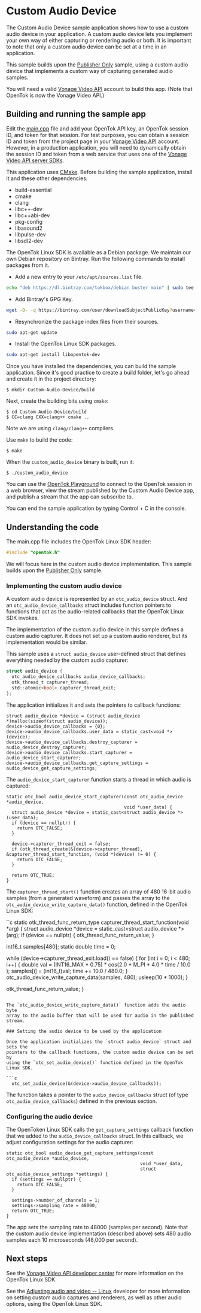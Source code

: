 # Custom Audio Device

The Custom Audio Device sample application shows how to use a custom audio
device in your application. A custom audio device lets you implement your own
way of either capturing or rendering audio or both. It is important to note that
only a custom audio device can be set at a time in an application.

This sample builds upon the [Publisher Only](../Publisher-Only) sample, using
a custom audio device that implements a custom way of capturing generated audio
samples.

You will need a valid [Vonage Video API](https://tokbox.com/developer/)
account to build this app. (Note that OpenTok is now the Vonage Video API.)

## Building and running the sample app

Edit the [main.cpp](main.cpp) file and add your OpenTok API key,
an OpenTok session ID, and token for that session. For test purposes,
you can obtain a session ID and token from the project page in your
[Vonage Video API](https://tokbox.com/developer/) account. However,
in a production application, you will need to dynamically obtain the session
ID and token from a web service that uses one of
the [Vonage Video API server SDKs](https://tokbox.com/developer/sdks/server/).

This application uses [CMake](https://cmake.org). Before building
the sample application, install it and these other dependencies:

  - build-essential
  - cmake
  - clang
  - libc++-dev
  - libc++abi-dev
  - pkg-config
  - libasound2
  - libpulse-dev
  - libsdl2-dev

The OpenTok Linux SDK is available as a Debian package. We maintain our own
Debian repository on Bintray. Run the following commands to install packages
from it.

* Add a new entry to your `/etc/apt/sources.list` file.

```bash
echo "deb https://dl.bintray.com/tokbox/debian buster main" | sudo tee -a /etc/apt/sources.list
```

* Add Bintray's GPG Key.

```bash
wget -O- -q https://bintray.com/user/downloadSubjectPublicKey?username=bintray | sudo apt-key add -
```

* Resynchronize the package index files from their sources.

```bash
sudo apt-get update
```

* Install the OpenTok Linux SDK packages.

```bash
sudo apt-get install libopentok-dev
```

Once you have installed the dependencies, you can build the sample application.
Since it's good practice to create a build folder, let's go ahead and create it
in the project directory:

```
$ mkdir Custom-Audio-Device/build
```

Next, create the building bits using `cmake`:

```
$ cd Custom-Audio-Device/build
$ CC=clang CXX=clang++ cmake ..
```

Note we are using `clang/clang++` compilers.

Use `make` to build the code:

```
$ make
```

When the `custom_audio_device` binary is built, run it:

```
$ ./custom_audio_device
```

You can use the [OpenTok Playground](https://tokbox.com/developer/tools/playground/)
to connect to the OpenTok session in a web browser, view the stream published
by the Custom Audio Device app, and publish a stream that the app can subscribe to.

You can end the sample application by typing Control + C in the console.

## Understanding the code

The main.cpp file includes the OpenTok Linux SDK header:

```c
#include "opentok.h"
```

We will focus here in the custom audio device implementation. This sample builds
upon the [Publisher Only](../Publisher-Only) sample.

### Implementing the custom audio device

A custom audio device is represented by an `otc_audio_device` struct. And an
`otc_audio_device_callbacks` struct includes function pointers to functions
that act as the audio-related callbacks that the OpenTok Linux SDK invokes.

The implementation of the custom audio device in this sample defines a custom
audio capturer. It does not set up a custom audio renderer, but its implementation
would be similar.

This sample uses a `struct audio_device` user-defined struct that
defines everything needed by the custom audio capturer:

```c
struct audio_device {
  otc_audio_device_callbacks audio_device_callbacks;
  otk_thread_t capturer_thread;
  std::atomic<bool> capturer_thread_exit;
};
```

The application initializes it and sets the pointers to callback functions:

```
struct audio_device *device = (struct audio_device *)malloc(sizeof(struct audio_device));
device->audio_device_callbacks = {0};
device->audio_device_callbacks.user_data = static_cast<void *>(device);
device->audio_device_callbacks.destroy_capturer = audio_device_destroy_capturer;
device->audio_device_callbacks.start_capturer = audio_device_start_capturer;
device->audio_device_callbacks.get_capture_settings = audio_device_get_capture_settings;
```

The `audio_device_start_capturer` function starts a thread
in which audio is captured:

```
static otc_bool audio_device_start_capturer(const otc_audio_device *audio_device,
                                            void *user_data) {
  struct audio_device *device = static_cast<struct audio_device *>(user_data);
  if (device == nullptr) {
    return OTC_FALSE;
  }

  device->capturer_thread_exit = false;
  if (otk_thread_create(&(device->capturer_thread), &capturer_thread_start_function, (void *)device) != 0) {
    return OTC_FALSE;
  }

  return OTC_TRUE;
}
```

The `capturer_thread_start()` function creates an array of 480 16-bit audio samples
(from a generated waveform) and passes the array to the
`otc_audio_device_write_capture_data()` function, defined in the OpenTok Linux
SDK:

``c
static otk_thread_func_return_type capturer_thread_start_function(void *arg) {
  struct audio_device *device = static_cast<struct audio_device *>(arg);
  if (device == nullptr) {
    otk_thread_func_return_value;
  }

  int16_t samples[480];
  static double time = 0;

  while (device->capturer_thread_exit.load() == false) {
    for (int i = 0; i < 480; i++) {
      double val = (INT16_MAX  * 0.75) * cos(2.0 * M_PI * 4.0 * time / 10.0 );
      samples[i] = (int16_t)val;
      time += 10.0 / 480.0;
    }
    otc_audio_device_write_capture_data(samples, 480);
    usleep(10 * 1000);
  }

  otk_thread_func_return_value;
}
```

The `otc_audio_device_write_capture_data()` function adds the audio byte
array to the audio buffer that will be used for audio in the published stream.

### Setting the audio device to be used by the application

Once the application initializes the `struct audio_device` struct and sets the
pointers to the callback functions, the custom audio device can be set by
using the `otc_set_audio_device()` function defined in the OpenTok Linux SDK.

```c
  otc_set_audio_device(&(device->audio_device_callbacks));
```

The function takes a pointer to the `audio_device_callbacks` struct
(of type `otc_audio_device_callbacks`) defined in the previous section.

### Configuring the audio device

The OpenToken Linux SDK calls the `get_capture_settings` callback function
that we added to the `audio_device_callbacks` struct. In this callback, 
we adjust configuration settings for the audio capturer:
 
```
static otc_bool audio_device_get_capture_settings(const otc_audio_device *audio_device,
                                                  void *user_data,
                                                  struct otc_audio_device_settings *settings) {
  if (settings == nullptr) {
    return OTC_FALSE;
  }

  settings->number_of_channels = 1;
  settings->sampling_rate = 48000;
  return OTC_TRUE;
}
```

The app sets the sampling rate to 48000 (samples per second). Note that the
custom audio device implementation (described above) sets 480 audio samples
each 10 microseconds (48,000 per second).

### 

## Next steps

See the [Vonage Video API developer center](https://tokbox.com/developer/)
for more information on the OpenTok Linux SDK.

See the [Adjusting audio and video -- Linux](https://tokbox.com/developer/guides/audio-video/linux)
developer for more information on setting custom audio captures and renderers,
as well as other audio options, using the OpenTok Linux SDK.
